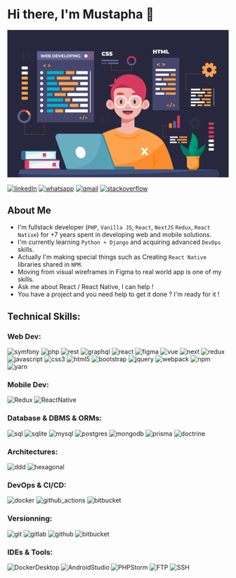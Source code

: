 # Hi there, I'm Mustapha 👋
[![Banner](https://github.com/mustapha-ghlissi/mustapha-ghlissi/blob/ac52bd395968b543254c7ba7b2b63e4ea3eb4d4a/banner.jpg "Banner")](https://github.com/mustapha-ghlissi/mustapha-ghlissi/blob/ac52bd395968b543254c7ba7b2b63e4ea3eb4d4a/banner.jpg "Banner")

[![linkedIn](https://img.shields.io/badge/Linkedin-blue?logo=linkedin)](https://www.linkedin.com/in/mustapha-ghlissi)
[![whatsapp](https://img.shields.io/badge/WhatsApp-white?logo=whatsapp)](https://wa.me/21693840804)
[![gmail](https://img.shields.io/badge/Gmail-white?logo=gmail)](mailto://ghlissi.mustapha@gmail.com)
[![stackoverflow](https://img.shields.io/stackexchange/stackoverflow/r/4957086?logo=stackoverflow)](https://stackoverflow.com/users/4957086/mustapha-ghlissi)

## About Me
- I'm fullstack developer (`PHP`, `Vanilla JS`, `React`, `NextJS` `Redux`, `React Native`) for +7 years spent in developing web and mobile solutions. <br/>
- I'm currently learning `Python + Django` and acquiring advanced `DevOps` skills. <br />
- Actually I'm making special things such as Creating `React Native` libraries shared in `NPM`. <br/>
- Moving from visual wireframes in Figma to real world app is one of my skills.<br />
- Ask me about React / React Native, I can help !<br/>
- You have a project and you need help to get it done ? I'm ready for it !

## Technical Skills:

### Web Dev:
![symfony](https://img.shields.io/badge/Symfony-black?logo=symfony)
![php](https://img.shields.io/badge/PHP-black?logo=php)
![rest](https://img.shields.io/badge/REST_APIS-black?logo=restapi)
![graphql](https://img.shields.io/badge/GraphQL-black?logo=graphql)
![react](https://img.shields.io/badge/React-black?logo=react)
![figma](https://img.shields.io/badge/Figma-black?logo=figma)
![vue](https://img.shields.io/badge/Vue-black?logo=vue.js)
![next](https://img.shields.io/badge/NextJS-black?logo=next.js)
![redux](https://img.shields.io/badge/Redux-black?logo=redux)
![javascript](https://img.shields.io/badge/Javascript-black?logo=javascript)
![css3](https://img.shields.io/badge/CSS3-black?logo=css3)
![html5](https://img.shields.io/badge/HTML5-black?logo=html5)
![bootstrap](https://img.shields.io/badge/Bootstrap-black?logo=bootstrap)
![jquery](https://img.shields.io/badge/jQuery-black?logo=jquery)
![webpack](https://img.shields.io/badge/WebPack-black?logo=webpack)
![npm](https://img.shields.io/badge/NPM-black?logo=npm)
![yarn](https://img.shields.io/badge/Yarn-black?logo=yarn)

### Mobile Dev:
![Redux](https://img.shields.io/badge/redux-black?logo=redux)
![ReactNative](https://img.shields.io/badge/React_Native-black?logo=react)

### Database & DBMS & ORMs:
![sql](https://img.shields.io/badge/SQL-black?logo=sql)
![sqlite](https://img.shields.io/badge/SQLite-black?logo=sqlite)
![mysql](https://img.shields.io/badge/MySQL-black?logo=mysql)
![postgres](https://img.shields.io/badge/Postgres-black?logo=postgresql)
![mongodb](https://img.shields.io/badge/MongoDB-black?logo=mongoDB)
![prisma](https://img.shields.io/badge/Prisma-black?logo=prisma)
![doctrine](https://img.shields.io/badge/Doctrine-black?logo=doctrine)

### Architectures:
![ddd](https://img.shields.io/badge/DDD-black?logo=ddd)
![hexagonal](https://img.shields.io/badge/Hexagonal-black?logo=hexagonal)

### DevOps & CI/CD:
![docker](https://img.shields.io/badge/Docker-black?logo=docker)
![github_actions](https://img.shields.io/badge/Github_Actions-black?logo=github)
![bitbucket](https://img.shields.io/badge/Bitbucket_Pipelines-black?logo=bitbucket)

### Versionning:
![git](https://img.shields.io/badge/Git-black?logo=git)
![gitlab](https://img.shields.io/badge/Gitlab-black?logo=gitlab)
![github](https://img.shields.io/badge/Github-black?logo=github)
![bitbucket](https://img.shields.io/badge/Bitbucket-black?logo=bitbucket)

### IDEs & Tools:
![DockerDesktop](https://img.shields.io/badge/Docker_Desktop-black?logo=docker)
![AndroidStudio](https://img.shields.io/badge/Android_Studio-black?logo=androidstudio)
![PHPStorm](https://img.shields.io/badge/PHPStorm-black?logo=phpstorm)
![FTP](https://img.shields.io/badge/FTP-black?logo=ftp)
![SSH](https://img.shields.io/badge/SSH-black?logo=ssh)


